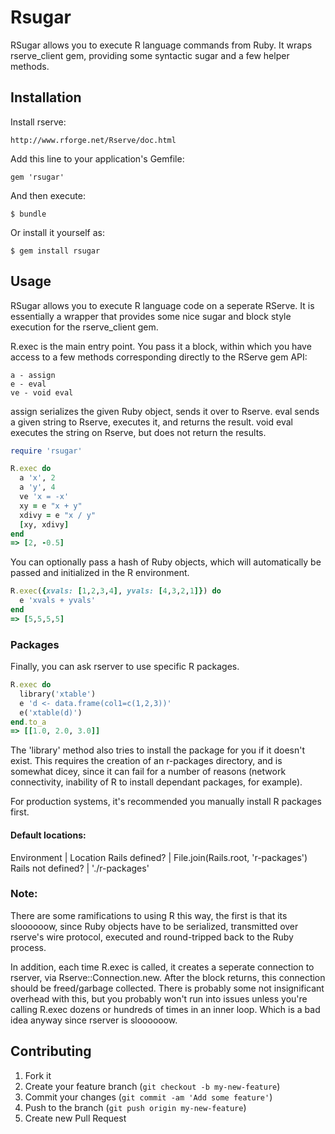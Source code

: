 # Rsugar

RSugar allows you to execute R language commands from Ruby.  It wraps rserve_client gem, providing some syntactic sugar and a few helper methods.

## Installation

Install rserve:

    http://www.rforge.net/Rserve/doc.html

Add this line to your application's Gemfile:

    gem 'rsugar'

And then execute:

    $ bundle

Or install it yourself as:

    $ gem install rsugar

## Usage

RSugar allows you to execute R language code on a seperate RServe.  It is essentially a wrapper that provides some nice sugar and block style execution for the rserve_client gem.

R.exec is the main entry point.  You pass it a block, within which you have access to a few methods corresponding directly to the RServe gem API:

    a - assign
    e - eval
    ve - void eval

assign serializes the given Ruby object, sends it over to Rserve.  eval sends a given string to Rserve, executes it, and returns the result.  void eval executes the string on Rserve, but does not return the results.

```ruby
require 'rsugar'

R.exec do
  a 'x', 2
  a 'y', 4
  ve 'x = -x'
  xy = e "x + y"
  xdivy = e "x / y"
  [xy, xdivy]
end 
=> [2, -0.5]
```

You can optionally pass a hash of Ruby objects, which will automatically be passed and initialized in the R environment.

```ruby
R.exec({xvals: [1,2,3,4], yvals: [4,3,2,1]}) do
  e 'xvals + yvals'
end
=> [5,5,5,5]
```

### Packages

Finally, you can ask rserver to use specific R packages.

```ruby
R.exec do
  library('xtable')
  e 'd <- data.frame(col1=c(1,2,3))'
  e('xtable(d)')
end.to_a
=> [[1.0, 2.0, 3.0]]
```

The 'library' method also tries to install the package for you if it doesn't exist.  This requires the creation of an r-packages directory, and is somewhat dicey, since it can fail for a number of reasons (network connectivity, inability of R to install dependant packages, for example).

For production systems, it's recommended you manually install R packages first.

#### Default locations:

Environment | Location
Rails defined? | File.join(Rails.root, 'r-packages')
Rails not defined? | './r-packages'

### Note:

There are some ramifications to using R this way, the first is that its sloooooow, since Ruby objects have to be serialized, transmitted over rserve's wire protocol, executed and round-tripped back to the Ruby process.

In addition, each time R.exec is called, it creates a seperate connection to rserver, via Rserve::Connection.new.  After the block returns, this connection should be freed/garbage collected.  There is probably some not insignificant overhead with this, but you probably won't run into issues unless you're calling R.exec dozens or hundreds of times in an inner loop.  Which is a bad idea anyway since rserver is sloooooow.

## Contributing

1. Fork it
2. Create your feature branch (`git checkout -b my-new-feature`)
3. Commit your changes (`git commit -am 'Add some feature'`)
4. Push to the branch (`git push origin my-new-feature`)
5. Create new Pull Request
